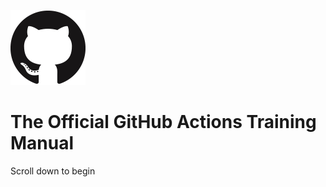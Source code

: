 ![logo](images/cover.png ":no-zoom")

# The Official GitHub Actions Training Manual

Scroll down to begin
